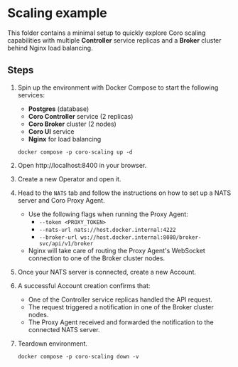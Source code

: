 # Scaling example

This folder contains a minimal setup to quickly explore Coro scaling capabilities with multiple **Controller** service
replicas and a **Broker** cluster behind Nginx load balancing.

## Steps

1. Spin up the environment with Docker Compose to start the following services:

    - **Postgres** (database)
    - **Coro Controller** service (2 replicas)
    - **Coro Broker** cluster (2 nodes)
    - **Coro UI** service
    - **Nginx** for load balancing

    ```shell
    docker compose -p coro-scaling up -d
    ```
2. Open http://localhost:8400 in your browser.
3. Create a new Operator and open it.
4. Head to the `NATS` tab and follow the instructions on how to set up a NATS server and Coro Proxy Agent.
    - Use the following flags when running the Proxy Agent:
        - `--token <PROXY_TOKEN>`
        - `--nats-url nats://host.docker.internal:4222`
        - `--broker-url ws://host.docker.internal:8080/broker-svc/api/v1/broker`
    - Nginx will take care of routing the Proxy Agent's WebSocket connection to one of the Broker
      cluster nodes.
5. Once your NATS server is connected, create a new Account.
6. A successful Account creation confirms that:
    - One of the Controller service replicas handled the API request.
    - The request triggered a notification in one of the Broker cluster nodes.
    - The Proxy Agent received and forwarded the notification to the connected NATS server.
7. Teardown environment.
   ```shell
   docker compose -p coro-scaling down -v
   ```
